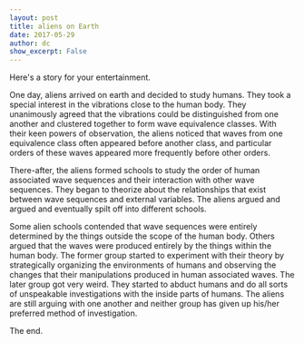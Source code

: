 ```yaml
---
layout: post
title: aliens on Earth
date: 2017-05-29
author: dc
show_excerpt: False
---
```


Here's a story for your entertainment.

One day, aliens arrived on earth and decided to study humans. They took a special interest in the vibrations close to the human body. They unanimously agreed that the vibrations could be distinguished from one another and clustered together to form wave equivalence classes. With their keen powers of observation, the aliens noticed that waves from one equivalence class often appeared before another class, and particular orders of these waves appeared more frequently before other orders.

There-after, the aliens formed schools to study the order of human associated wave sequences and their interaction with other wave sequences. They began to theorize about the relationships that exist between wave sequences and external variables. The aliens argued and argued and eventually spilt off into different schools.

Some alien schools contended that wave sequences were entirely determined by the things outside the scope of the human body. Others argued that the waves were produced entirely by the things within the human body. The former group started to experiment with their theory by strategically organizing the environments of humans and observing the changes that their manipulations produced in human associated waves. The later group got very weird. They started to abduct humans and do all sorts of unspeakable investigations with the inside parts of humans. The aliens are still arguing with one another and neither group has given up his/her preferred method of investigation.

The end.
